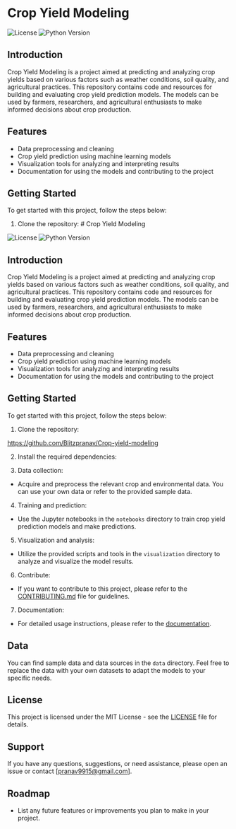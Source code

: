 # Crop Yield Modeling

![License](https://img.shields.io/badge/license-MIT-green)
![Python Version](https://img.shields.io/badge/python-3.6%2B-blue)

## Introduction

Crop Yield Modeling is a project aimed at predicting and analyzing crop yields based on various factors such as weather conditions, soil quality, and agricultural practices. This repository contains code and resources for building and evaluating crop yield prediction models. The models can be used by farmers, researchers, and agricultural enthusiasts to make informed decisions about crop production.

## Features

- Data preprocessing and cleaning
- Crop yield prediction using machine learning models
- Visualization tools for analyzing and interpreting results
- Documentation for using the models and contributing to the project

## Getting Started

To get started with this project, follow the steps below:

1. Clone the repository: # Crop Yield Modeling

![License](https://img.shields.io/badge/license-MIT-green)
![Python Version](https://img.shields.io/badge/python-3.6%2B-blue)

## Introduction

Crop Yield Modeling is a project aimed at predicting and analyzing crop yields based on various factors such as weather conditions, soil quality, and agricultural practices. This repository contains code and resources for building and evaluating crop yield prediction models. The models can be used by farmers, researchers, and agricultural enthusiasts to make informed decisions about crop production.

## Features

- Data preprocessing and cleaning
- Crop yield prediction using machine learning models
- Visualization tools for analyzing and interpreting results
- Documentation for using the models and contributing to the project

## Getting Started

To get started with this project, follow the steps below:

1. Clone the repository:

https://github.com/Blitzpranav/Crop-yield-modeling

2. Install the required dependencies:

3. Data collection:

- Acquire and preprocess the relevant crop and environmental data. You can use your own data or refer to the provided sample data.

4. Training and prediction:

- Use the Jupyter notebooks in the `notebooks` directory to train crop yield prediction models and make predictions.

5. Visualization and analysis:

- Utilize the provided scripts and tools in the `visualization` directory to analyze and visualize the model results.

6. Contribute:

- If you want to contribute to this project, please refer to the [CONTRIBUTING.md](CONTRIBUTING.md) file for guidelines.

7. Documentation:

- For detailed usage instructions, please refer to the [documentation](docs/).

## Data

You can find sample data and data sources in the `data` directory. Feel free to replace the data with your own datasets to adapt the models to your specific needs.

## License

This project is licensed under the MIT License - see the [LICENSE](LICENSE) file for details.


## Support

If you have any questions, suggestions, or need assistance, please open an issue or contact [pranav9915@gmail.com].

## Roadmap

- List any future features or improvements you plan to make in your project.




